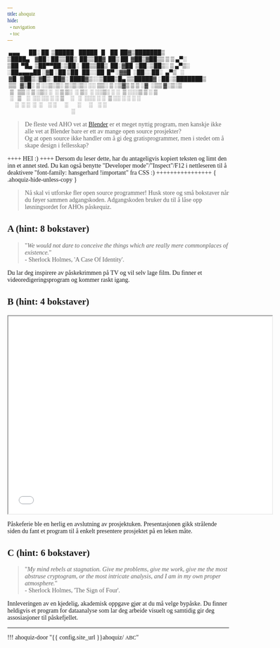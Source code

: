 ```yaml
---
title: ahoquiz
hide:
  - navigation
  - toc
---
```


<style>

/* https://www.typografi.org/skriftkronologi/skrift_kron.html */
@font-face {
  font-family: "hansgerhard";
  src: url(/fonts/HubahubaW95-Reg.woff2);
}
body, input, code
{
/**/
  font-family: "hansgerhard" !important;
/**/
}

div.language-text>pre>code
{
  font-family:var(--md-code-font-family) !important;
}

/* set style for ahoquiz */
{% include "ahoquiz/style.css" %}

</style>


```txt { .ahoquiz-ascii } 
 ▄▄▄       ██░ ██  ▒█████    █████   █    ██  ██▓▒███████▒   
▒████▄    ▓██░ ██▒▒██▒  ██▒▒██▓  ██▒ ██  ▓██▒▓██▒▒ ▒ ▒ ▄▀░   
▒██  ▀█▄  ▒██▀▀██░▒██░  ██▒▒██▒  ██░▓██  ▒██░▒██▒░ ▒ ▄▀▒░    
░██▄▄▄▄██ ░▓█ ░██ ▒██   ██░░██  █▀ ░▓▓█  ░██░░██░  ▄▀▒   ░   
 ▓█   ▓██▒░▓█▒░██▓░ ████▓▒░░▒███▒█▄ ▒▒█████▓ ░██░▒███████▒   
 ▒▒   ▓▒█░ ▒ ░░▒░▒░ ▒░▒░▒░ ░░ ▒▒░ ▒ ░▒▓▒ ▒ ▒ ░▓  ░▒▒ ▓░▒░▒   
  ▒   ▒▒ ░ ▒ ░▒░ ░  ░ ▒ ▒░  ░ ▒░  ░ ░░▒░ ░ ░  ▒ ░░░▒ ▒ ░ ▒   
  ░   ▒    ░  ░░ ░░ ░ ░ ▒     ░   ░  ░░░ ░ ░  ▒ ░░ ░ ░ ░ ░   
      ░  ░ ░  ░  ░    ░ ░      ░       ░      ░    ░ ░       
                                                 ░           
```

> De fleste ved AHO vet at [Blender](https://www.blender.org/) er et meget nyttig program,
> men kanskje ikke alle vet at Blender bare er ett av mange open source prosjekter?  
> Og at open source ikke handler om å gi deg gratisprogrammer, men i stedet om å skape
> design i fellesskap?

++++ HEI :) ++++
Dersom du leser dette, har du antageligvis kopiert teksten og limt den inn et annet sted. 
Du kan også benytte "Developer mode"/"Inspect"/F12 i nettleseren til å deaktivere "font-family: hansgerhard !important" fra CSS :)
++++++++++++++++
{ .ahoquiz-hide-unless-copy }

> Nå skal vi utforske fler open source programmer! Husk store og små bokstaver når du føyer sammen adgangskoden.
> Adgangskoden bruker du til å låse opp løsningsordet for AHOs påskequiz.

<!---
$$\   $$\ $$$$$$$$\ $$$$$$\           $$$\   
$$ |  $$ |$$  _____|\_$$  _|           \$$\  
$$ |  $$ |$$ |        $$ |        $$\   \$$\ 
$$$$$$$$ |$$$$$\      $$ |        \__|   $$ |
$$  __$$ |$$  __|     $$ |               $$ |
$$ |  $$ |$$ |        $$ |        $$\   $$  |
$$ |  $$ |$$$$$$$$\ $$$$$$\       \__|$$$  / 
\__|  \__|\________|\______|          \___/  
                                             
                                             
                                             
Om du leser dette avsnittet, leser du antageligvis HTML-koden til siden. 
Du kan også benytte "Developer mode"/"Inspect"/F12 i nettleseren til å deaktivere "font-family: hansgerhard !important" fra CSS :)
-->


## A (hint: 8 bokstaver)

> "_We would not dare to conceive the things which are really mere commonplaces of existence._"  
>  \- Sherlock Holmes, 'A Case Of Identity'.  

Du lar deg inspirere av påskekrimmen på TV og vil selv lage film. Du finner et videoredigeringsprogram og kommer raskt igang.


## B (hint: 4 bokstaver)

<iframe width=600 height=450 src="./b.sozi.html" title="You see, but you do not observe. The distinction is clear. - Sherlock Holmes, 'The Sign of Four'">
    You see, but you do not observe. The distinction is clear. - Sherlock Holmes, 'The Sign of Four'
</iframe>

Påskeferie ble en herlig en avslutning av prosjektuken. Presentasjonen gikk strålende siden du fant et program til å enkelt presentere prosjektet på en leken måte.


## C (hint: 6 bokstaver)

> "_My mind rebels at stagnation. Give me problems, give me work, give me the most abstruse cryptogram, or the most intricate analysis, and I am in my own proper atmosphere._"  
> \- Sherlock Holmes, 'The Sign of Four'.  

Innleveringen av en kjedelig, akademisk oppgave gjør at du må velge bypåske. Du finner heldigvis et program for dataanalyse som lar deg arbeide visuelt og samtidig gir deg assosiasjoner til påskefjellet.

-----

!!! ahoquiz-door "{{ config.site_url }}ahoquiz/ `ABC`"


